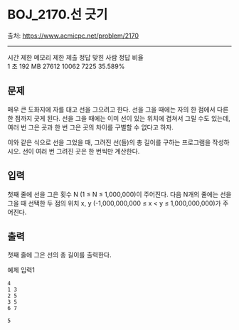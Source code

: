 # BOJ_2170.선 긋기

출처: https://www.acmicpc.net/problem/2170

---

시간 제한 메모리 제한 제출 정답 맞힌 사람 정답 비율  
1 초 192 MB 27612 10062 7225 35.589%

## 문제

매우 큰 도화지에 자를 대고 선을 그으려고 한다. 선을 그을 때에는 자의 한 점에서 다른 한 점까지 긋게 된다. 선을 그을 때에는 이미 선이 있는 위치에 겹쳐서 그릴 수도 있는데, 여러 번 그은 곳과 한 번 그은 곳의 차이를 구별할 수 없다고 하자.

이와 같은 식으로 선을 그었을 때, 그려진 선(들)의 총 길이를 구하는 프로그램을 작성하시오. 선이 여러 번 그려진 곳은 한 번씩만 계산한다.

## 입력

첫째 줄에 선을 그은 횟수 N (1 ≤ N ≤ 1,000,000)이 주어진다. 다음 N개의 줄에는 선을 그을 때 선택한 두 점의 위치 x, y (-1,000,000,000 ≤ x < y ≤ 1,000,000,000)가 주어진다.

## 출력

첫째 줄에 그은 선의 총 길이를 출력한다.

예제 입력1

```
4
1 3
2 5
3 5
6 7
```

```
5
```
